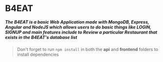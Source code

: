 # B4EAT



##### The B4EAT is a basic Web Application made with MongoDB, Express, Angular and NodeJS which allows users to do basic things like LOGIN, SIGNUP and main features include to Review a particular Restaurant that exists in the B4EAT's database list 

> Don't forget to run `npm install` in both the **api** and **frontend** folders to install dependencies

